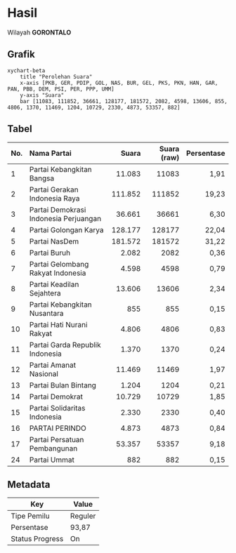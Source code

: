 # Hasil

Wilayah **GORONTALO**

## Grafik

```mermaid
xychart-beta
    title "Perolehan Suara"
    x-axis [PKB, GER, PDIP, GOL, NAS, BUR, GEL, PKS, PKN, HAN, GAR, PAN, PBB, DEM, PSI, PER, PPP, UMM]
    y-axis "Suara"
    bar [11083, 111852, 36661, 128177, 181572, 2082, 4598, 13606, 855, 4806, 1370, 11469, 1204, 10729, 2330, 4873, 53357, 882]
```

## Tabel

| No. | Nama Partai                           | Suara   | Suara (raw) | Persentase |
|:--- |:------------------------------------- | -------:| -----------:| ----------:|
| 1   | Partai Kebangkitan Bangsa             | 11.083  | 11083       | 1,91       |
| 2   | Partai Gerakan Indonesia Raya         | 111.852 | 111852      | 19,23      |
| 3   | Partai Demokrasi Indonesia Perjuangan | 36.661  | 36661       | 6,30       |
| 4   | Partai Golongan Karya                 | 128.177 | 128177      | 22,04      |
| 5   | Partai NasDem                         | 181.572 | 181572      | 31,22      |
| 6   | Partai Buruh                          | 2.082   | 2082        | 0,36       |
| 7   | Partai Gelombang Rakyat Indonesia     | 4.598   | 4598        | 0,79       |
| 8   | Partai Keadilan Sejahtera             | 13.606  | 13606       | 2,34       |
| 9   | Partai Kebangkitan Nusantara          | 855     | 855         | 0,15       |
| 10  | Partai Hati Nurani Rakyat             | 4.806   | 4806        | 0,83       |
| 11  | Partai Garda Republik Indonesia       | 1.370   | 1370        | 0,24       |
| 12  | Partai Amanat Nasional                | 11.469  | 11469       | 1,97       |
| 13  | Partai Bulan Bintang                  | 1.204   | 1204        | 0,21       |
| 14  | Partai Demokrat                       | 10.729  | 10729       | 1,85       |
| 15  | Partai Solidaritas Indonesia          | 2.330   | 2330        | 0,40       |
| 16  | PARTAI PERINDO                        | 4.873   | 4873        | 0,84       |
| 17  | Partai Persatuan Pembangunan          | 53.357  | 53357       | 9,18       |
| 24  | Partai Ummat                          | 882     | 882         | 0,15       |


## Metadata

| Key             | Value   |
| --------------- | ------- |
| Tipe Pemilu     | Reguler |
| Persentase      | 93,87   |
| Status Progress | On      |



